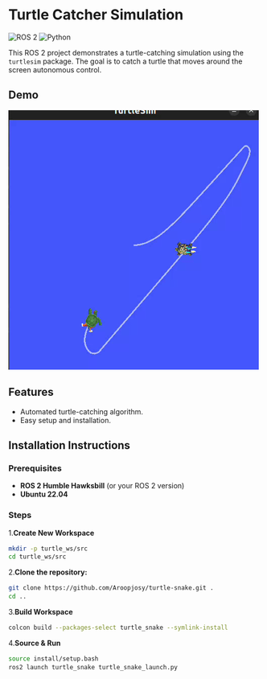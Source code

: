 # Turtle Catcher Simulation

![ROS 2](https://img.shields.io/badge/ROS%202-22314E?style=for-the-badge&logo=ros&logoColor=white)
![Python](https://img.shields.io/badge/Python-3776AB?style=for-the-badge&logo=python&logoColor=white)

This ROS 2 project demonstrates a turtle-catching simulation using the `turtlesim` package. The goal is to catch a turtle that moves around the screen autonomous control.

## Demo

![Watch the demo video](https://github.com/Aroopjosy/turtle-snake/blob/main/demo.gif)



## Features

- Automated turtle-catching algorithm.
- Easy setup and installation.

## Installation Instructions

### Prerequisites

- **ROS 2 Humble Hawksbill** (or your ROS 2 version)
- **Ubuntu 22.04**

### Steps
1.**Create New  Workspace**
   ```bash
   mkdir -p turtle_ws/src
   cd turtle_ws/src
   ```
2.**Clone the repository:**
   ```bash
   git clone https://github.com/Aroopjosy/turtle-snake.git .
   cd ..
   ```
3.**Build Workspace**
   ```bash
   colcon build --packages-select turtle_snake --symlink-install
   ```
4.**Source & Run**
   ```bash
   source install/setup.bash
   ros2 launch turtle_snake turtle_snake_launch.py
   ```


